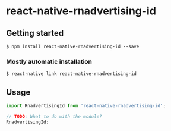 # react-native-rnadvertising-id

## Getting started

`$ npm install react-native-rnadvertising-id --save`

### Mostly automatic installation

`$ react-native link react-native-rnadvertising-id`

## Usage
```javascript
import RnadvertisingId from 'react-native-rnadvertising-id';

// TODO: What to do with the module?
RnadvertisingId;
```
